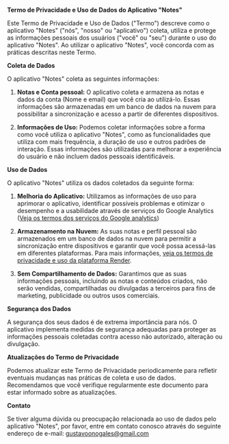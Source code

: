 **Termo de Privacidade e Uso de Dados do Aplicativo "Notes"**

Este Termo de Privacidade e Uso de Dados ("Termo") descreve como o aplicativo "Notes" ("nós", "nosso" ou "aplicativo") coleta, utiliza e protege as informações pessoais dos usuários ("você" ou "seu") durante o uso do aplicativo "Notes". Ao utilizar o aplicativo "Notes", você concorda com as práticas descritas neste Termo.

**Coleta de Dados**

O aplicativo "Notes" coleta as seguintes informações:

1. **Notas e Conta pessoal:** O aplicativo coleta e armazena as notas e dados da conta (Nome e email) que você cria ao utilizá-lo. Essas informações são armazenadas em um banco de dados na nuvem para possibilitar a sincronização e acesso a partir de diferentes dispositivos.

2. **Informações de Uso:** Podemos coletar informações sobre a forma como você utiliza o aplicativo "Notes", como as funcionalidades que utiliza com mais frequência, a duração de uso e outros padrões de interação. Essas informações são utilizadas para melhorar a experiência do usuário e não incluem dados pessoais identificáveis.

**Uso de Dados**

O aplicativo "Notes" utiliza os dados coletados da seguinte forma:

1. **Melhoria do Aplicativo:** Utilizamos as informações de uso para aprimorar o aplicativo, identificar possíveis problemas e otimizar o desempenho e a usabilidade através de serviços do Google Analytics ([Veja os termos dos serviços do Google analytics](https://support.google.com/analytics/answer/2838984?sjid=14458761626650059216-SA))

2. **Armazenamento na Nuvem:** As suas notas e perfil pessoal são armazenados em um banco de dados na nuvem para permitir a sincronização entre dispositivos e garantir que você possa acessá-las em diferentes plataformas. Para mais informações, [veja os termos de privacidade e uso da plataforma Render](https://render.com/privacy).

3. **Sem Compartilhamento de Dados:** Garantimos que as suas informações pessoais, incluindo as notas e conteúdos criados, não serão vendidas, compartilhadas ou divulgadas a terceiros para fins de marketing, publicidade ou outros usos comerciais.

**Segurança dos Dados**

A segurança dos seus dados é de extrema importância para nós. O aplicativo implementa medidas de segurança adequadas para proteger as informações pessoais coletadas contra acesso não autorizado, alteração ou divulgação.

**Atualizações do Termo de Privacidade**

Podemos atualizar este Termo de Privacidade periodicamente para refletir eventuais mudanças nas práticas de coleta e uso de dados. Recomendamos que você verifique regularmente este documento para estar informado sobre as atualizações.

**Contato**

Se tiver alguma dúvida ou preocupação relacionada ao uso de dados pelo aplicativo "Notes", por favor, entre em contato conosco através do seguinte endereço de e-mail: gustavoonogales@gmail.com
